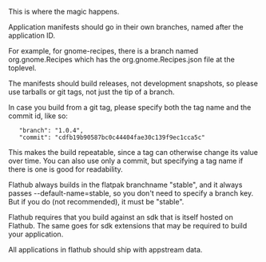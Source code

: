 This is where the magic happens.

Application manifests should go in their own branches, named after the application ID.

For example, for gnome-recipes, there is a branch named org.gnome.Recipes which has
the org.gnome.Recipes.json file at the toplevel.

The manifests should build releases, not development snapshots, so please use
tarballs or git tags, not just the tip of a branch.

In case you build from a git tag, please specify both the tag name and the commit id, like so:
```
   "branch": "1.0.4",
   "commit": "cdfb19b90587bc0c44404fae30c139f9ec1cca5c"
```
This makes the build repeatable, since a tag can otherwise change its value over time.
You can also use only a commit, but specifying a tag name if there is one is good for readability.

Flathub always builds in the flatpak branchname "stable", and it always passes --default-name=stable,
so you don't need to specify a branch key. But if you do (not recommended), it must be "stable".

Flathub requires that you build against an sdk that is itself hosted on Flathub. The same goes for
sdk extensions that may be required to build your application.

All applications in flathub should ship with appstream data.
